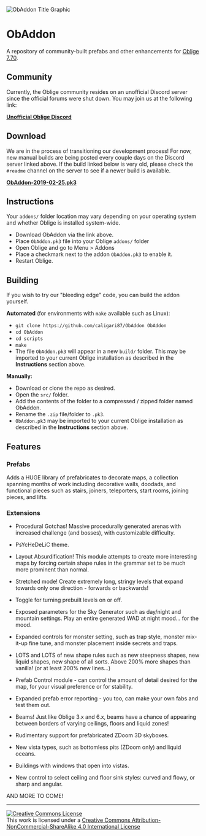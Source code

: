 ![ObAddon Title Graphic](https://i.imgur.com/InGFHSX.png)

# ObAddon

A repository of community-built prefabs and other enhancements for [Oblige 7.70](http://oblige.sourceforge.net/).

## Community
Currently, the Oblige community resides on an unofficial Discord server since the official forums were shut down. You may join us at the following link:

[**Unofficial Oblige Discord**](https://discord.gg/AFws8ty)

## Download
We are in the process of transitioning our development process! For now, new manual builds are being posted every couple days on the Discord server linked above. If the build linked below is very old, please check the `#readme` channel on the server to see if a newer build is available.

[**ObAddon-2019-02-25.pk3**](https://cdn.discordapp.com/attachments/405211037344989184/549509478207455252/ObAddon-2019-02-25.pk3)

## Instructions

Your `addons/` folder location may vary depending on your operating system and whether Oblige is installed system-wide.

* Download ObAddon via the link above.
* Place `ObAddon.pk3` file into your Oblige `addons/` folder
* Open Oblige and go to Menu > Addons
* Place a checkmark next to the addon `ObAddon.pk3` to enable it.
* Restart Oblige.

## Building

If you wish to try our "bleeding edge" code, you can build the addon yourself.

**Automated** (for environments with `make` available such as Linux):

* `git clone https://github.com/caligari87/ObAddon ObAddon`
* `cd ObAddon`
* `cd scripts`
* `make`
* The file `ObAddon.pk3` will appear in a new `build/` folder. This may be imported to your current Oblige installation as described in the **Instructions** section above.

**Manually:**

* Download or clone the repo as desired.
* Open the `src/` folder.
* Add the contents of the folder to a compressed / zipped folder named ObAddon.
* Rename the `.zip` file/folder to `.pk3`.
* `ObAddon.pk3` may be imported to your current Oblige installation as described in the **Instructions** section above.

## Features

### Prefabs

Adds a HUGE library of prefabricates to decorate maps, a collection spanning months of work including decorative walls, doodads, and functional pieces such as stairs, joiners, teleporters, start rooms, joining pieces, and lifts.

### Extensions

* Procedural Gotchas! Massive procedurally generated arenas with increased challenge (and bosses), with customizable difficulty.

* PsYcHeDeLiC theme.

* Layout Absurdification! This module attempts to create more interesting maps by forcing certain shape rules in the grammar set to be much more prominent than normal.

* Stretched mode! Create extremely long, stringy levels that expand towards only one direction - forwards or backwards!

* Toggle for turning prebuilt levels on or off.
  
* Exposed parameters for the Sky Generator such as day/night and mountain settings. Play an entire generated WAD at night mood... for the mood.

* Expanded controls for monster setting, such as trap style, monster mix-it-up fine tune, and monster placement inside secrets and traps.

* LOTS and LOTS of new shape rules such as new steepness shapes, new liquid shapes, new shape of all sorts. Above 200% more shapes than vanilla! (or at least 200% new lines...)

* Prefab Control module - can control the amount of detail desired for the map, for your visual preference or for stability.

* Expanded prefab error reporting - you too, can make your own fabs and test them out.

* Beams! Just like Oblige 3.x and 6.x, beams have a chance of appearing between borders of varying ceilings, floors and liquid zones!

* Rudimentary support for prefabricated ZDoom 3D skyboxes.

* New vista types, such as bottomless pits (ZDoom only) and liquid oceans.

* Buildings with windows that open into vistas.

* New control to select ceiling and floor sink styles: curved and flowy, or sharp and angular.

AND MORE TO COME!

***

[![Creative Commons License](https://i.creativecommons.org/l/by-nc-sa/4.0/88x31.png)](http://creativecommons.org/licenses/by-nc-sa/4.0/)  
This work is licensed under a [Creative Commons Attribution-NonCommercial-ShareAlike 4.0 International License](http://creativecommons.org/licenses/by-nc-sa/4.0/)
